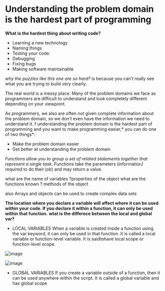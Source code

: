 # Understanding the problem domain is the hardest part of programming
**What is the hardest thing about writing code?**

* Learning a new technology
* Naming things
* Testing your code
* Debugging
* Fixing bugs
* Making software maintainable

*why the puzzles like this one are so hard?*
is because you can’t really see what you are trying to build very clearly. 

The real world is a messy place.  Many of the problem domains we face as programmers are difficult to understand and look completely different depending on your viewpoint.

As programmers, we also are often not given complete information about the problem domain, so we don’t even have the information we need to understand it.
f understanding the problem domain is the hardest part of programming and you want to make programming easier,* you can do one of two things*:

* Make the problem domain easier
* Get better at understanding the problem domain

*Functions allow you to group a set of related statements together that represent a single task.* 
Functions take the parameters (informatiorJ required to do their job) and may return a value.

what are  the name of variables ?properties of the object 
what are the functions  known  ? methods of the object

also Arrays and objects can be used to create complex data sets

**The location where you declare a variable will affect where it can be used within your code. If you declare it within a function, it can only be used 
within that function.**
**wtat is the differece between the local and global var?**
* LOCAL VARIABLES 
When a variable is created inside a function using the var keyword, it can only be used in that function. It is called a local variable or function-level variable.
It is saidtohave local scope or function-level scope.

![image](https://user-images.githubusercontent.com/79834102/111617350-aaf24300-87eb-11eb-950c-5ec0fc03ee02.png)


![image](https://user-images.githubusercontent.com/79834102/111617524-e4c34980-87eb-11eb-81b0-2c69dce91609.png)




* GLOBAL VARIABLES 
If you create a variable outside of a function, then it can be used anywhere within the script. It is called a global variable and has global scope
